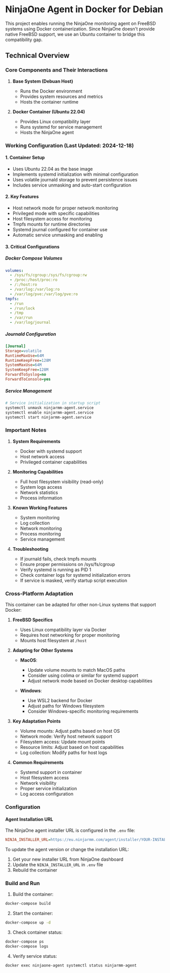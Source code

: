 # NinjaOne Agent in Docker for Debian

This project enables running the NinjaOne monitoring agent on FreeBSD systems using Docker containerization. Since NinjaOne doesn't provide native FreeBSD support, we use an Ubuntu container to bridge this compatibility gap.

## Technical Overview

### Core Components and Their Interactions

1. **Base System (Debuan Host)**
   - Runs the Docker environment
   - Provides system resources and metrics
   - Hosts the container runtime

2. **Docker Container (Ubuntu 22.04)**
   - Provides Linux compatibility layer
   - Runs systemd for service management
   - Hosts the NinjaOne agent

### Working Configuration (Last Updated: 2024-12-18)

#### 1. Container Setup
- Uses Ubuntu 22.04 as the base image
- Implements systemd initialization with minimal configuration
- Uses volatile journald storage to prevent persistence issues
- Includes service unmasking and auto-start configuration

#### 2. Key Features
- Host network mode for proper network monitoring
- Privileged mode with specific capabilities
- Host filesystem access for monitoring
- Tmpfs mounts for runtime directories
- Systemd journal configured for container use
- Automatic service unmasking and enabling

#### 3. Critical Configurations

##### Docker Compose Volumes
```yaml
volumes:
  - /sys/fs/cgroup:/sys/fs/cgroup:rw
  - /proc:/host/proc:ro
  - /:/host:ro
  - /var/log:/var/log:ro
  - /var/log/pve:/var/log/pve:ro
tmpfs:
  - /run
  - /run/lock
  - /tmp
  - /var/run
  - /var/log/journal
```

##### Journald Configuration
```ini
[Journal]
Storage=volatile
RuntimeMaxUse=64M
RuntimeKeepFree=128M
SystemMaxUse=64M
SystemKeepFree=128M
ForwardToSyslog=no
ForwardToConsole=yes
```

##### Service Management
```bash
# Service initialization in startup script
systemctl unmask ninjarmm-agent.service
systemctl enable ninjarmm-agent.service
systemctl start ninjarmm-agent.service
```

### Important Notes

1. **System Requirements**
   - Docker with systemd support
   - Host network access
   - Privileged container capabilities

2. **Monitoring Capabilities**
   - Full host filesystem visibility (read-only)
   - System logs access
   - Network statistics
   - Process information

3. **Known Working Features**
   - System monitoring
   - Log collection
   - Network monitoring
   - Process monitoring
   - Service management

4. **Troubleshooting**
   - If journald fails, check tmpfs mounts
   - Ensure proper permissions on /sys/fs/cgroup
   - Verify systemd is running as PID 1
   - Check container logs for systemd initialization errors
   - If service is masked, verify startup script execution

### Cross-Platform Adaptation

This container can be adapted for other non-Linux systems that support Docker:

1. **FreeBSD Specifics**
   - Uses Linux compatibility layer via Docker
   - Requires host networking for proper monitoring
   - Mounts host filesystem at `/host`

2. **Adapting for Other Systems**
   - **MacOS**:
     - Update volume mounts to match MacOS paths
     - Consider using colima or similar for systemd support
     - Adjust network mode based on Docker desktop capabilities

   - **Windows**:
     - Use WSL2 backend for Docker
     - Adjust paths for Windows filesystem
     - Consider Windows-specific monitoring requirements

3. **Key Adaptation Points**
   - Volume mounts: Adjust paths based on host OS
   - Network mode: Verify host network support
   - Filesystem access: Update mount points
   - Resource limits: Adjust based on host capabilities
   - Log collection: Modify paths for host logs

4. **Common Requirements**
   - Systemd support in container
   - Host filesystem access
   - Network visibility
   - Proper service initialization
   - Log access configuration

### Configuration

#### Agent Installation URL
The NinjaOne agent installer URL is configured in the `.env` file:
```ini
NINJA_INSTALLER_URL=https://eu.ninjarmm.com/agent/installer/YOUR-INSTALLER-URL-HERE
```

To update the agent version or change the installation URL:
1. Get your new installer URL from NinjaOne dashboard
2. Update the `NINJA_INSTALLER_URL` in `.env` file
3. Rebuild the container

### Build and Run

1. Build the container:
```bash
docker-compose build
```

2. Start the container:
```bash
docker-compose up -d
```

3. Check container status:
```bash
docker-compose ps
docker-compose logs
```

4. Verify service status:
```bash
docker exec ninjaone-agent systemctl status ninjarmm-agent
